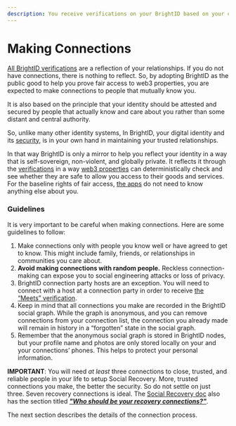 ```yaml
---
description: You receive verifications on your BrightID based on your close alliances.
---
```


# Making Connections

[All BrightID verifications](../) are a reflection of your relationships. If you do not have connections, there is nothing to reflect. So, by adopting BrightID as the public good to help you prove fair access to web3 properties, you are expected to make connections to people that mutually know you.

It is also based on the principle that your identity should be attested and secured by people that actually know and care about you rather than some distant and central authority.

So, unlike many other identity systems, In BrightID, your digital identity and its [security](../../install/recover-move/social-recovery/), is in your own hand in maintaining your trusted relationships.

In that way BrightID is only a mirror to help you reflect your identity in a way that is self-sovereign, non-violent, and globally private. It reflects it through the [verifications](../) in a way [web3 properties](../../linking-brightid-to-applications.md) can deterministically check and see whether they are safe to allow you access to their goods and services. For the baseline rights of fair access, [the apps](../../linking-brightid-to-applications.md) do not need to know anything else about you.

### Guidelines

It is very important to be careful when making connections. Here are some guidelines to follow:

1. Make connections only with people you know well or have agreed to get to know. This might include family, friends, or relationships in communities you care about.
2. **Avoid making connections with random people.** Reckless connection-making can expose you to social engineering attacks or loss of privacy.
3. BrightID connection party hosts are an exception. You will need to connect with a host at a connection party in order to receive [the “Meets” verification](../meets-verification/).
4. Keep in mind that all connections you make are recorded in the BrightID social graph. While the graph is anonymous, and you can remove connections from your connection list, the connection you already made will remain in history in a “forgotten” state in the social graph.
5. Remember that the anonymous social graph is stored in BrightID nodes, but your profile name and photos are only stored locally on your and your connections’ phones. This helps to protect your personal information.

**IMPORTANT**: You will need _at least_ three connections to close, trusted, and reliable people in your life to setup Social Recovery. More, trusted connections you make, the better the security. So do not settle on just three. Seven recovery connections is ideal. The [Social Recovery doc](../../install/recover-move/social-recovery/) also has the section titled [_**"Who should be your recovery connections?"**_](../../install/recover-move/social-recovery/#who-should-be-your-recovery-connections).

The next section describes the details of the connection process.
